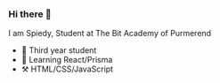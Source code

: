 ### Hi there 👋

I am Spiedy, Student at The Bit Academy of Purmerend

<!--
**Spiedyy/Spiedyy** is a ✨ _special_ ✨ repository because its `README.md` (this file) appears on your GitHub profile.

Here are some ideas to get you started:

- 🔭 I’m currently working on ... 
- 🌱 I’m currently learning ...
- 👯 I’m looking to collaborate on ...
- 🤔 I’m looking for help with ...
- 💬 Ask me about ...
- 📫 How to reach me: ...
- 😄 Pronouns: ...
- ⚡ Fun fact: ...
-->

* 💼 Third year student
* 🌱 Learning React/Prisma
* ⚒️ HTML/CSS/JavaScript
